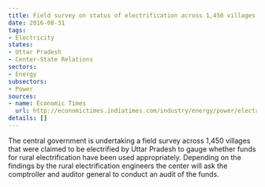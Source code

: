```yaml
---
title: Field survey on status of electrification across 1,450 villages in Uttar Pradesh
date: 2016-08-31
tags:
- Electricity
states:
- Uttar Pradesh
- Center-State Relations
sectors:
- Energy
subsectors:
- Power
sources:
- name: Economic Times
  url: http://economictimes.indiatimes.com/industry/energy/power/electrification-of-1450-uttar-pradesh-villages-under-lens-power-ministry-to-seek-cag-audit/articleshow/53802254.cms
details: []
---
```


The central government is undertaking a field survey across 1,450 villages that were claimed to be electrified by Uttar Pradesh to gauge whether funds for rural electrification have been used appropriately. Depending on the findings by the rural electrification engineers the center will ask the comptroller and auditor general to conduct an audit of the funds.
